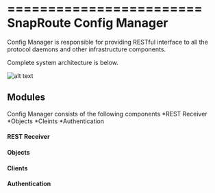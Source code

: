 ========================
SnapRoute Config Manager 
========================

Config Manager is responsible for providing RESTful interface to 
all the protocol daemons and other infrastructure components.

Complete system architecture is below.

![alt text](https://github.com/hgollapalli/config/blob/master/docs/SoftwareOverview.png "Architecture")

## Modules

Config Manager consists of the following components
*REST Receiver
*Objects
*Cleints
*Authentication 

#### REST Receiver
#### Objects 
#### Clients 
#### Authentication 


